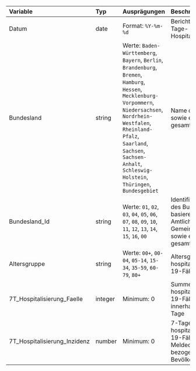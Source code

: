 | Variable                     | Typ     | Ausprägungen                                                                                                                                                                                                                                                                  | Beschreibung                                                                                                                           |
|:-----------------------------|:--------|:------------------------------------------------------------------------------------------------------------------------------------------------------------------------------------------------------------------------------------------------------------------------------|:---------------------------------------------------------------------------------------------------------------------------------------|
| Datum                        | date    | Format: `%Y-%m-%d`                                                                                                                                                                                                                                                            | Berichtsdatum der 7-Tage-Hospitalisierungsinzidenz.                                                                                    |
| Bundesland                   | string  | Werte: `Baden-Württemberg`, `Bayern`, `Berlin`, `Brandenburg`, `Bremen`, `Hamburg`, `Hessen`, `Mecklenburg-Vorpommern`, `Niedersachsen`, `Nordrhein-Westfalen`, `Rheinland-Pfalz`, `Saarland`, `Sachsen`, `Sachsen-Anhalt`, `Schleswig-Holstein`, `Thüringen`, `Bundesgebiet` | Name des Bundeslandes sowie ein Wert für das gesamte Bundesgebiet                                                                      |
| Bundesland_Id                | string  | Werte: `01`, `02`, `03`, `04`, `05`, `06`, `07`, `08`, `09`, `10`, `11`, `12`, `13`, `14`, `15`, `16`, `00`                                                                                                                                                                   | Identifikationsnummer des Bundeslandes basierend auf dem Amtlichen Gemeindeschlüssel (AGS) sowie ein Wert für das gesamte Bundesgebiet |
| Altersgruppe                 | string  | Werte: `00+`, `00-04`, `05-14`, `15-34`, `35-59`, `60-79`, `80+`                                                                                                                                                                                                              | Altersgruppe der  hospitalisierten COVID-19-Fälle                                                                                      |
| 7T_Hospitalisierung_Faelle   | integer | Minimum: 0                                                                                                                                                                                                                                                                    | Summe der hospitalisierten COVID-19-Fälle mit Meldedatum innerhalb der letzten 7 Tage                                                  |
| 7T_Hospitalisierung_Inzidenz | number  | Minimum: 0                                                                                                                                                                                                                                                                    | 7-Tage-Inzidenz der hospitalisierten COVID-19-Fälle (nach Meldedatum des Falles) bezogen auf 100.000 Bevölkerung                       |
